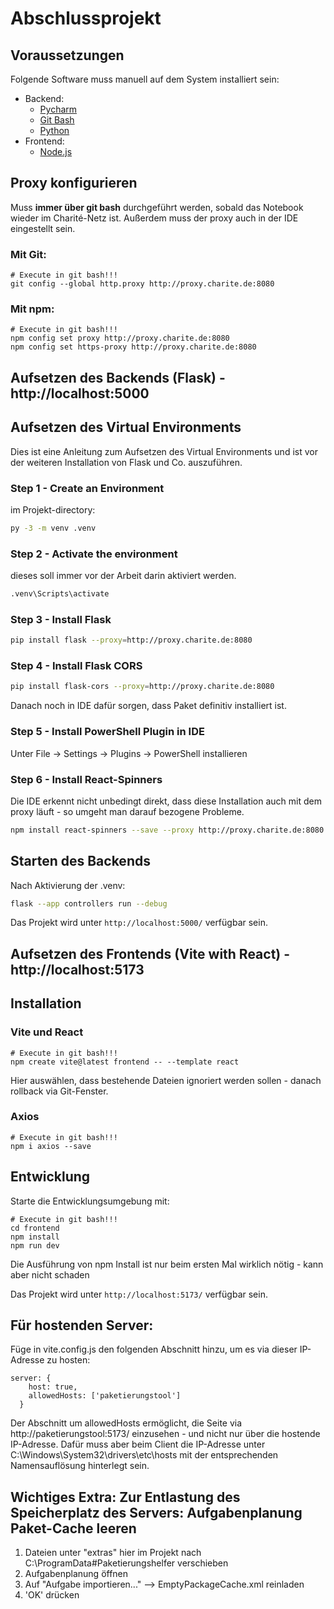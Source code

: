 # Abschlussprojekt
## Voraussetzungen

Folgende Software muss manuell auf dem System installiert sein:

- Backend:
  - [Pycharm](https://www.jetbrains.com/pycharm/download/?section=windows)
  - [Git Bash](https://git-scm.com/downloads/win)
  - [Python](https://www.python.org/downloads/)
- Frontend:
  - [Node.js](https://nodejs.org/)

## Proxy konfigurieren
Muss **immer über git bash** durchgeführt werden, sobald das Notebook wieder im Charité-Netz ist.
Außerdem muss der proxy auch in der IDE eingestellt sein.

### Mit Git:
```git bash
# Execute in git bash!!!
git config --global http.proxy http://proxy.charite.de:8080
```

### Mit npm:
```git bash
# Execute in git bash!!!
npm config set proxy http://proxy.charite.de:8080
npm config set https-proxy http://proxy.charite.de:8080
```

## Aufsetzen des Backends (Flask) - http://localhost:5000
## Aufsetzen des Virtual Environments

Dies ist eine Anleitung zum Aufsetzen des Virtual Environments und ist vor der weiteren Installation von Flask und Co. auszuführen.

### Step 1 - Create an Environment
im Projekt-directory:

```sh
py -3 -m venv .venv
```

### Step 2 - Activate the environment
dieses soll immer vor der Arbeit darin aktiviert werden.

```sh
.venv\Scripts\activate
```

### Step 3 - Install Flask

```sh
pip install flask --proxy=http://proxy.charite.de:8080
```

### Step 4 - Install Flask CORS
```sh
pip install flask-cors --proxy=http://proxy.charite.de:8080
```
Danach noch in IDE dafür sorgen, dass Paket definitiv installiert ist.

### Step 5 - Install PowerShell Plugin in IDE
Unter File -> Settings -> Plugins -> PowerShell installieren

### Step 6 - Install React-Spinners
Die IDE erkennt nicht unbedingt direkt, dass diese Installation auch mit dem proxy läuft - so umgeht man darauf bezogene Probleme.

```sh
npm install react-spinners --save --proxy http://proxy.charite.de:8080
```

## Starten des Backends
Nach Aktivierung der .venv:
```sh
flask --app controllers run --debug
```

Das Projekt wird unter `http://localhost:5000/` verfügbar sein.

## Aufsetzen des Frontends (Vite with React) - http://localhost:5173
## Installation 
### Vite und React

```git bash
# Execute in git bash!!!
npm create vite@latest frontend -- --template react
```

Hier auswählen, dass bestehende Dateien ignoriert werden sollen - danach rollback via Git-Fenster.

### Axios
```git bash
# Execute in git bash!!!
npm i axios --save
```

## Entwicklung

Starte die Entwicklungsumgebung mit:

```git bash
# Execute in git bash!!!
cd frontend
npm install
npm run dev
```
Die Ausführung von npm Install ist nur beim ersten Mal wirklich nötig - kann aber nicht schaden


Das Projekt wird unter `http://localhost:5173/` verfügbar sein.

## Für hostenden Server:

Füge in vite.config.js den folgenden Abschnitt hinzu, um es via dieser IP-Adresse zu hosten:
```
server: {
    host: true,
    allowedHosts: ['paketierungstool']
  }
```
Der Abschnitt um allowedHosts ermöglicht, die Seite via http://paketierungstool:5173/ einzusehen - und nicht nur über die hostende IP-Adresse.
Dafür muss aber beim Client die IP-Adresse unter C:\Windows\System32\drivers\etc\hosts mit der entsprechenden Namensauflösung hinterlegt sein.

## Wichtiges Extra: Zur Entlastung des Speicherplatz des Servers: Aufgabenplanung Paket-Cache leeren

1. Dateien unter "extras" hier im Projekt nach C:\ProgramData\#Paketierungshelfer verschieben
2. Aufgabenplanung öffnen
3. Auf "Aufgabe importieren..." --> EmptyPackageCache.xml reinladen
4. 'OK' drücken